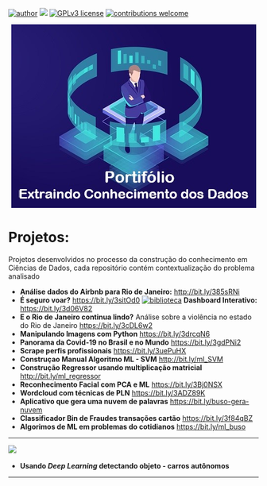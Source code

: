 [![author](https://img.shields.io/badge/author-Angelo_Buso-red.svg)](https://www.linkedin.com/in/angelo-buso) [![](https://img.shields.io/badge/python-3.7+-blue.svg)](https://www.python.org/downloads/release/python-365/) [![GPLv3 license](https://img.shields.io/badge/License-GPLv3-blue.svg)](http://perso.crans.org/besson/LICENSE.html) [![contributions welcome](https://img.shields.io/badge/contributions-welcome-brightgreen.svg?style=flat)](https://github.com/angeloBuso/data_science_portifolio/issues)
<p align="center">
  <img src="portfolio.jpg">
</p>

# Projetos:
Projetos desenvolvidos no processo da construção do conhecimento em Ciências de Dados, cada repositório contém contextualização do problema analisado

* **Análise dados do Airbnb para Rio de Janeiro:** http://bit.ly/385sRNi
* **É seguro voar?** https://bit.ly/3sitOd0 [![biblioteca](https://img.shields.io/badge/biblioteca-Streamlit-blue.svg)](https://docs.streamlit.io/en/stable/index.html) **Dashboard Interativo:** https://bit.ly/3d06V82
* **E o Rio de Janeiro continua lindo?** Análise sobre a violência no estado do Rio de Janeiro https://bit.ly/3cDL6w2
* **Manipulando Imagens com Python** https://bit.ly/3drcqN6
* **Panorama da Covid-19 no Brasil e no Mundo** https://bit.ly/3gdPNi2
* **Scrape perfis profissionais** https://bit.ly/3uePuHX
* **Construçao Manual Algoritmo ML - SVM** http://bit.ly/ml_SVM
* **Construção Regressor usando multiplicação matricial** http://bit.ly/ml_regressor
* **Reconhecimento Facial com PCA e ML** https://bit.ly/3Bj0NSX
* **Wordcloud com técnicas de PLN** https://bit.ly/3ADZ89K
* **Aplicativo que gera uma nuvem de palavras** https://bit.ly/buso-gera-nuvem
* **Classificador Bin de Fraudes transações cartão** https://bit.ly/3f84qBZ
* **Algorimos de ML em problemas do cotidianos** https://bit.ly/ml_buso 

---
![](https://img.shields.io/badge/Status-Em%20Desenvolvimento-yellow)

* **Usando *Deep Learning* detectando objeto - carros autônomos**



---
<!--
* **Dashboard Interativo com ocorrências aéras:** https://bit.ly/3sitOd0 [![biblioteca](https://img.shields.io/badge/biblioteca-Streamlit-blue.svg)](https://docs.streamlit.io/en/stable/index.html)

-->
